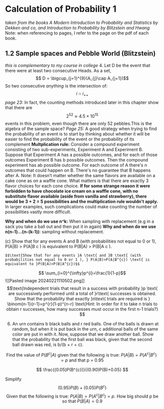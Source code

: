 # Calculation of Probability 1 
*taken from the books A Modern Introduction to Probability and Statistics by Dekken and co, and Introduction to Probability by Blitzstein and Hwang*
Note: when referencing to pages, I refer to the page on the pdf of each book.
## 1.2 Sample spaces and Pebble World (Blitzstein)
*this is complementary to my course in college*
4. Let D be the event that there were at least two consecutive Heads. As a set,
	$$ D = \bigcup_{j=1}^{9}(A_{j}\cap A_{j+1})$$
	So two consecutive *anything* is the intersection of: $$ i\cap i_{++}$$
*page 23:* In fact, the counting methods introduced later in this chapter show that there are $$2^{52} \approx 4.5 \times 10^{15} $$ events in this problem, even though there are only 52 pebbles.This is the algebra of the sample space? 
*Page 25:* A good strategy when trying to find the probability of an event is to start by thinking about whether it will be easier to find the probability of the event or the probability of its complement
**Multplication rule:** Consider a compound experiment consisting of two sub-experiments, Experiment A and Experiment B. Suppose that Experiment A has a possible outcomes, and for each of those outcomes Experiment B has b possible outcomes. Then the compound experiment has ab possible outcome. For each outcome of A there's n outcomes that could happen on B. There's no guarantee that B happens after A. 
	Note: It doesn’t matter whether the same flavors are available on a cake cone as on a waffle cone. What matters is that there are exactly 3 flavor choices for each cone choice. **If for some strange reason it were forbidden to have chocolate ice cream on a waffle cone, with no substitute flavor available (aside from vanilla and strawberry), there would be 3 + 2 = 5 possibilities and the multiplication rule wouldn’t apply.** In larger examples, such complications could make counting the number of possibilities vastly more difficult.

**Why and when do we use n^k:** When sampling with replacement (e.g in a sack you take a ball out and then put it in again) 
**Why and when do we use n(n-1)...(n-(k-1))**: sampling without replacement.

(c) Show that for any events A and B (with probabilities not equal to 0 or 1), P(A|B) > P(A|B c ) is equivalent to P(B|A) > P(B|A c ).

	$$\text{Show that for any events }A \text{ and }B \text{ (with probabilities not equal to 0 or 1 ), } P(A|B)>P(A|B^{c}) \text{ is equivalent to }P(B|A)>P(B|A^{c})$$

$$ \sum_{i=0}^{\infty}p^{i}=\frac{1}{1-p}$$
![[Pasted image 20240221110502.png]]
$$\text{Independent trials that result in a success with probability }p \text{ are successively performed until a total of }r\text{ successes is obtained. Show that the probability that exactly }n\text{ trials are required is } \binom{n-1}{r-1}=p^{r}(1-p)^{n-r} 
\text{Hint: In order for it to take n trials to obtain r successes, how many successes must occur in the first n-1 trials?}
$$

6. An urn contains b black balls and r red balls. One of the balls is drawn at random, but when it is put back in the urn, c additional balls of the same color are put in with it. Now, suppose that we draw another ball. Show that the probability that the first ball was black, given that the second ball drawn was red, is b/(b + r + c).
$$$$


$$\text{Find the value of }P(B^{c}|A) \text{ given that the following is true: } P(A|B) = P(A^{c}|B^{c})=p \text{ and that p = 0.95}$$

$$ \frac{(0.05)P(B^{c})}{(0.90)P(B)+0.05} $$

Simplify $$ (0.95)P(B)+(0.05)P(B^{c}) $$ 
$$ \text{Given that the following is true: } P(A|B) = P(A^{c}|B^{c})=p \text{. How big should p be so that }P(B|A) = 0.9$$